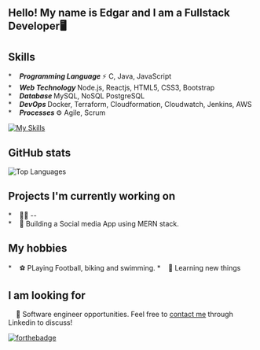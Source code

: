 ## Hello! My name is Edgar and I am a Fullstack Developer🖥️

## Skills
*&nbsp;&nbsp;&nbsp;&nbsp;<b><i>Programming Language </i></b> ⚡ C, Java, JavaScript<br />
*&nbsp;&nbsp;&nbsp; <b><i>Web Technology </i></b> Node.js, Reactjs, HTML5, CSS3, Bootstrap <br />
*&nbsp;&nbsp;&nbsp;&nbsp;<b><i>Database </i></b> MySQL, NoSQL PostgreSQL<br />
*&nbsp;&nbsp;&nbsp;&nbsp;<b><i>DevOps </i></b> Docker, Terraform, Cloudformation, Cloudwatch, Jenkins, AWS<br />
*&nbsp;&nbsp;&nbsp;&nbsp;<b><i>Processes </i></b>⚙️ Agile, Scrum<br />

[![My Skills](https://skillicons.dev/icons?i=js,html,css,git,react,terraform,vscode,java,jest,c)](https://skillicons.dev)
## GitHub stats
![Top Languages](https://github-readme-stats.vercel.app/api/top-langs?username=Edgar1001&show_icons=true&locale=en&layout=compact&theme=chartreuse-dark)

## Projects I'm currently working on
*&nbsp;&nbsp;&nbsp;&nbsp;👨‍💻 --<br />
*&nbsp;&nbsp;&nbsp;&nbsp;🔏 Building a Social media App using MERN stack. <br />

## My hobbies
*&nbsp;&nbsp;&nbsp;&nbsp;⚽ PLaying Football, biking and swimming.
*&nbsp;&nbsp;&nbsp;&nbsp;📖 Learning new things

## I am looking for
&nbsp;&nbsp;&nbsp;&nbsp;🏢 Software engineer opportunities. Feel free to [contact me](https://www.linkedin.com/in/edgar-rosende-764aa978) through Linkedin to discuss! 

[![forthebadge](https://img.shields.io/badge/linkedin-follow%20me-%230077B5.svg?&style=for-the-badge&logo=linkedin)](https://www.linkedin.com/in/edgar-rosende-764aa978)

<!--
**mhjony/mhjony** is a ✨ _special_ ✨ repository because its `README.md` (this file) appears on your GitHub profile.

Here are some ideas to get you started:

- 🔭 I’m currently working on ...
- 🌱 I’m currently learning ...
- 👯 I’m looking to collaborate on ...
- 🤔 I’m looking for help with ...
- 💬 Ask me about ...
- 📫 How to reach me: ...
- 😄 Pronouns: ...
- ⚡ Fun fact: ...
-->
